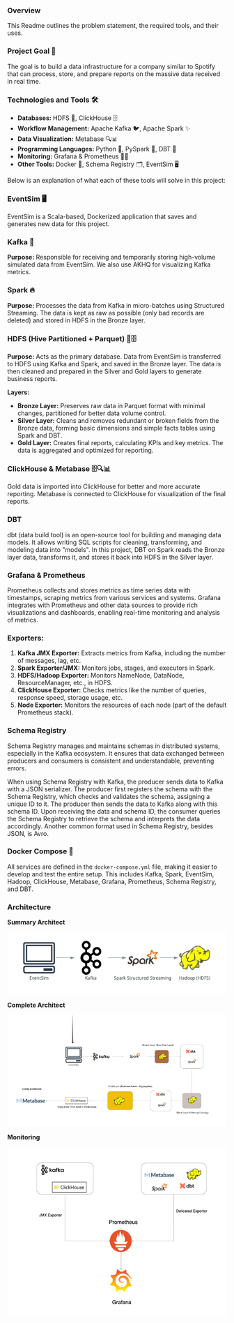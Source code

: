 ### **Overview**
This Readme outlines the problem statement, the required tools, and their uses.

### **Project Goal 🎯**
The goal is to build a data infrastructure for a company similar to Spotify that can process, store, and prepare reports on the massive data received in real time.

### **Technologies and Tools 🛠**
- **Databases:** HDFS 🐘, ClickHouse 🗄️
- **Workflow Management:** Apache Kafka 🐦, Apache Spark ✨
- **Data Visualization:** Metabase 🔍📊
- **Programming Languages:** Python 🐍, PySpark 🌟, DBT 🔄
- **Monitoring:** Grafana & Prometheus 🕵🏻
- **Other Tools:** Docker 🐳, Schema Registry 🗂, EventSim 🖥

Below is an explanation of what each of these tools will solve in this project:

### **EventSim 🖥**
EventSim is a Scala-based, Dockerized application that saves and generates new data for this project.

### **Kafka 🔌**
**Purpose:** 
Responsible for receiving and temporarily storing high-volume simulated data from EventSim. We also use AKHQ for visualizing Kafka metrics.

### **Spark 🔥**
**Purpose:** 
Processes the data from Kafka in micro-batches using Structured Streaming. The data is kept as raw as possible (only bad records are deleted) and stored in HDFS in the Bronze layer.

### **HDFS (Hive Partitioned + Parquet) 🐘🗄️**
**Purpose:** 
Acts as the primary database. Data from EventSim is transferred to HDFS using Kafka and Spark, and saved in the Bronze layer. The data is then cleaned and prepared in the Silver and Gold layers to generate business reports.

**Layers:**
- **Bronze Layer:** Preserves raw data in Parquet format with minimal changes, partitioned for better data volume control.
- **Silver Layer:** Cleans and removes redundant or broken fields from the Bronze data, forming basic dimensions and simple facts tables using Spark and DBT.
- **Gold Layer:** Creates final reports, calculating KPIs and key metrics. The data is aggregated and optimized for reporting.

### **ClickHouse & Metabase 🗄️🔍📊**
Gold data is imported into ClickHouse for better and more accurate reporting. Metabase is connected to ClickHouse for visualization of the final reports.

### **DBT**
dbt (data build tool) is an open-source tool for building and managing data models. It allows writing SQL scripts for cleaning, transforming, and modeling data into "models". In this project, DBT on Spark reads the Bronze layer data, transforms it, and stores it back into HDFS in the Silver layer.

### **Grafana & Prometheus**
Prometheus collects and stores metrics as time series data with timestamps, scraping metrics from various services and systems. Grafana integrates with Prometheus and other data sources to provide rich visualizations and dashboards, enabling real-time monitoring and analysis of metrics.

### **Exporters:**
1. **Kafka JMX Exporter:** Extracts metrics from Kafka, including the number of messages, lag, etc.
2. **Spark Exporter/JMX:** Monitors jobs, stages, and executors in Spark.
3. **HDFS/Hadoop Exporter:** Monitors NameNode, DataNode, ResourceManager, etc., in HDFS.
4. **ClickHouse Exporter:** Checks metrics like the number of queries, response speed, storage usage, etc.
5. **Node Exporter:** Monitors the resources of each node (part of the default Prometheus stack).

### **Schema Registry**
Schema Registry manages and maintains schemas in distributed systems, especially in the Kafka ecosystem. It ensures that data exchanged between producers and consumers is consistent and understandable, preventing errors.

When using Schema Registry with Kafka, the producer sends data to Kafka with a JSON serializer. The producer first registers the schema with the Schema Registry, which checks and validates the schema, assigning a unique ID to it. The producer then sends the data to Kafka along with this schema ID. Upon receiving the data and schema ID, the consumer queries the Schema Registry to retrieve the schema and interprets the data accordingly. Another common format used in Schema Registry, besides JSON, is Avro.

### **Docker Compose 🐳**
All services are defined in the `docker-compose.yml` file, making it easier to develop and test the entire setup. This includes Kafka, Spark, EventSim, Hadoop, ClickHouse, Metabase, Grafana, Prometheus, Schema Registry, and DBT.


### Architecture 
**Summary Architect**

![alt text](ArchitectPhase1.png)

**Complete Architect**

![alt text](SpotifyArchitect.png)

**Monitoring**

![alt text](Monitor.png)